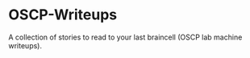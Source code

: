 # OSCP-Writeups
A collection of stories to read to your last braincell (OSCP lab machine writeups). 
